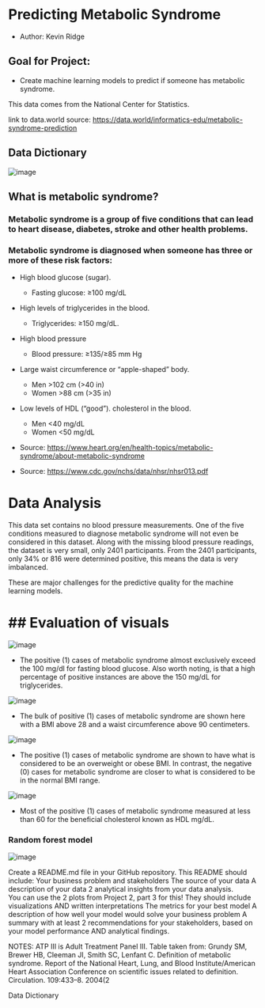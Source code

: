 # Predicting Metabolic Syndrome

- Author: Kevin Ridge

## Goal for Project:
- Create machine learning models to predict if someone has metabolic syndrome.

This data comes from the National Center for Statistics.

link to data.world source: https://data.world/informatics-edu/metabolic-syndrome-prediction

## Data Dictionary

![image](https://user-images.githubusercontent.com/126993169/236963130-12b3ab17-c298-437b-8317-c02df82299bd.png)

## What is metabolic syndrome? 
### Metabolic syndrome is a group of five conditions that can lead to heart disease, diabetes, stroke and other health problems. 
### Metabolic syndrome is diagnosed when someone has three or more of these risk factors: 

- High blood glucose (sugar). 
  - Fasting glucose: ≥100 mg/dL
- High levels of triglycerides in the blood.
  -  Triglycerides: ≥150 mg/dL.
- High blood pressure 
  - Blood pressure: ≥135/≥85 mm Hg
- Large waist circumference or “apple-shaped” body.
  - Men  >102 cm (>40 in)
  - Women  >88 cm (>35 in)
- Low levels of HDL (“good”). cholesterol in the blood. 
  -  Men <40 mg/dL
  -  Women <50 mg/dL

- Source: https://www.heart.org/en/health-topics/metabolic-syndrome/about-metabolic-syndrome
- Source: https://www.cdc.gov/nchs/data/nhsr/nhsr013.pdf

# Data Analysis

This data set contains no blood pressure measurements. One of the five conditions measured to diagnose metabolic syndrome will not even be considered in this dataset. Along with the missing blood pressure readings, the dataset is very small, only 2401 participants. From the 2401 participants, only 34% or 816 were determined positive, this means the data is very imbalanced. 

These are major challenges for the predictive quality for the machine learning models. 

# ## **Evaluation of visuals**

![image](https://user-images.githubusercontent.com/126993169/236965207-f0f9fd4e-4706-499e-8e1c-26c46e9bb1e6.png)
- The positive (1) cases of metabolic syndrome almost exclusively exceed the 100 mg/dl for fasting blood glucose. Also worth noting, is that a high percentage of positive instances are above the 150 mg/dL for triglycerides.

![image](https://user-images.githubusercontent.com/126993169/236965018-815d9807-2351-40b9-b975-15da9e3d19df.png)
- The bulk of positive (1) cases of metabolic syndrome are shown here with a BMI above 28 and a waist circumference above 90 centimeters. 

![image](https://user-images.githubusercontent.com/126993169/236965050-f206e0a5-3676-4531-b16f-f38f72b50210.png)
- The positive (1) cases of metabolic syndrome are shown to have what is considered to be an overweight or obese BMI. In contrast, the negative (0) cases for metabolic syndrome are closer to what is considered to be in the normal BMI range.

![image](https://user-images.githubusercontent.com/126993169/236965084-5a73078f-8a17-455c-be7f-f1197997d344.png)
- Most of the positive (1) cases of metabolic syndrome measured at less than 60 for the beneficial cholesterol known as HDL mg/dL. 

### Random forest model

![image](https://user-images.githubusercontent.com/126993169/236968481-4539b50e-e688-49c2-b8d1-bcea86505ac8.png)




Create a README.md file in your GitHub repository.  This README should include:
Your business problem and stakeholders
The source of your data
A description of your data
2 analytical insights from your data analysis.  
You can use the 2 plots from Project 2, part 3 for this!
They should include visualizations AND written interpretations
The metrics for your best model
A description of how well your model would solve your business problem
A summary with at least 2 recommendations for your stakeholders, based on your model performance AND analytical findings.

 

 

 

 

 
NOTES: ATP III is Adult Treatment Panel III. Table taken from: Grundy SM, Brewer HB, Cleeman JI, Smith SC, Lenfant C.
Definition of metabolic syndrome. Report of the National Heart, Lung, and Blood Institute/American Heart Association Conference
on scientific issues related to definition. Circulation. 109:433–8. 2004(2

Data Dictionary
